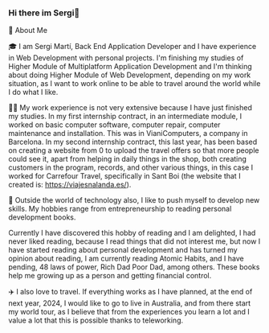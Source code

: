### Hi there im Sergi👋

🚀 About Me

🎓 I am Sergi Martí, Back End Application Developer and I have experience in Web Development with personal projects. I'm finishing my studies of Higher Module of Multiplatform Application Development and I'm thinking about doing Higher Module of Web Development, depending on my work situation, as I want to work online to be able to travel around the world while I do what I like.

👨‍💻 My work experience is not very extensive because I have just finished my studies.
In my first internship contract, in an intermediate module, I worked on basic computer software, computer repair, computer maintenance and installation. This was in VianiComputers, a company in Barcelona. 
In my second internship contract, this last year, has been based on creating a website from 0 to upload the travel offers so that more people could see it, apart from helping in daily things in the shop, both creating customers in the program, records, and other various things, in this case I worked for Carrefour Travel, specifically in Sant Boi (the website that I created is: https://viajesnalanda.es/).

🎸 Outside the world of technology also, I like to push myself to develop new skills. My hobbies range from entrepreneurship to reading personal development books.

Currently I have discovered this hobby of reading and I am delighted, I had never liked reading, because I read things that did not interest me, but now I have started reading about personal development and has turned my opinion about reading, I am currently reading Atomic Habits, and I have pending, 48 laws of power, Rich Dad Poor Dad, among others. These books help me growing up as a person and getting financial control.

✈️ I also love to travel. If everything works as I have planned, at the end of next year, 2024, I would like to go to live in Australia, and from there start my world tour, as I believe that from the experiences you learn a lot and I value a lot that this is possible thanks to teleworking.

